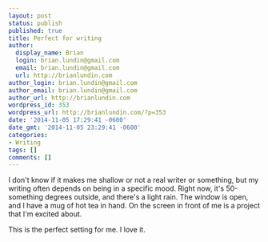 ```yaml
---
layout: post
status: publish
published: true
title: Perfect for writing
author:
  display_name: Brian
  login: brian.lundin@gmail.com
  email: brian.lundin@gmail.com
  url: http://brianlundin.com
author_login: brian.lundin@gmail.com
author_email: brian.lundin@gmail.com
author_url: http://brianlundin.com
wordpress_id: 353
wordpress_url: http://brianlundin.com/?p=353
date: '2014-11-05 17:29:41 -0600'
date_gmt: '2014-11-05 23:29:41 -0600'
categories:
- Writing
tags: []
comments: []
---
```

<p>I don't know if it makes me shallow or not a real writer or something, but my writing often depends on being in a specific mood. Right now, it's 50-something degrees outside, and there's a light rain. The window is open, and I have a mug of hot tea in hand. On the screen in front of me is a project that I'm excited about.</p>
<p>This is the perfect setting for me. I love it.</p>
